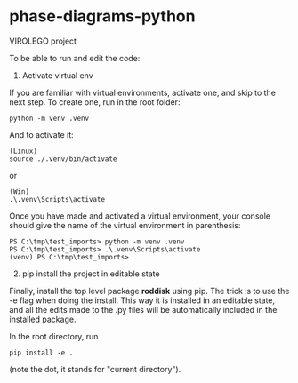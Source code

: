 # phase-diagrams-python
VIROLEGO project

To be able to run and edit the code:

1. Activate virtual env

If you are familiar with virtual environments, activate one, and skip to the next step.
To create one, run in the root folder:

~~~
python -m venv .venv
~~~

And to activate it:

~~~
(Linux)
source ./.venv/bin/activate 
~~~

 or 

 ~~~
 (Win)
 .\.venv\Scripts\activate
 ~~~

Once you have made and activated a virtual environment, your console should give the name of the virtual environment in parenthesis:

~~~
PS C:\tmp\test_imports> python -m venv .venv
PS C:\tmp\test_imports> .\.venv\Scripts\activate
(venv) PS C:\tmp\test_imports>
~~~

2.  pip install the project in editable state

Finally, install the top level package **roddisk** using pip. The trick is to use the -e flag when doing the install. This way it is installed in an editable state, and all the edits made to the .py files will be automatically included in the installed package.

In the root directory, run

~~~
pip install -e . 
~~~
(note the dot, it stands for "current directory").


